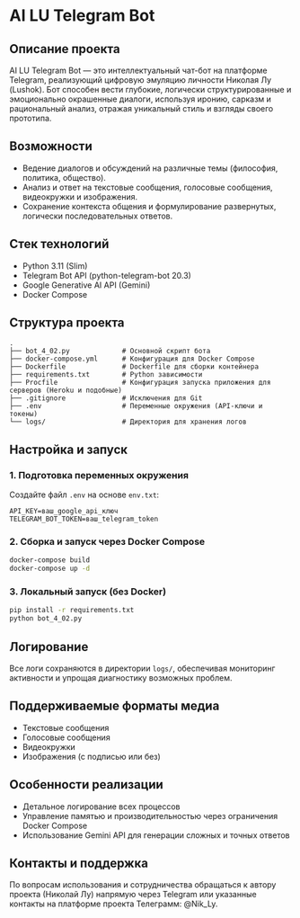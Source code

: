 # AI LU Telegram Bot

## Описание проекта

AI LU Telegram Bot — это интеллектуальный чат-бот на платформе Telegram, реализующий цифровую эмуляцию личности Николая Лу (Lushok). Бот способен вести глубокие, логически структурированные и эмоционально окрашенные диалоги, используя иронию, сарказм и рациональный анализ, отражая уникальный стиль и взгляды своего прототипа.

## Возможности

- Ведение диалогов и обсуждений на различные темы (философия, политика, общество).
- Анализ и ответ на текстовые сообщения, голосовые сообщения, видеокружки и изображения.
- Сохранение контекста общения и формулирование развернутых, логически последовательных ответов.

## Стек технологий

- Python 3.11 (Slim)
- Telegram Bot API (python-telegram-bot 20.3)
- Google Generative AI API (Gemini)
- Docker Compose

## Структура проекта

```
.
├── bot_4_02.py             # Основной скрипт бота
├── docker-compose.yml      # Конфигурация для Docker Compose
├── Dockerfile              # Dockerfile для сборки контейнера
├── requirements.txt        # Python зависимости
├── Procfile                # Конфигурация запуска приложения для серверов (Heroku и подобные)
├── .gitignore              # Исключения для Git
├── .env                    # Переменные окружения (API-ключи и токены)
└── logs/                   # Директория для хранения логов
```

## Настройка и запуск

### 1. Подготовка переменных окружения

Создайте файл `.env` на основе `env.txt`:

```
API_KEY=ваш_google_api_ключ
TELEGRAM_BOT_TOKEN=ваш_telegram_token
```

### 2. Сборка и запуск через Docker Compose

```bash
docker-compose build
docker-compose up -d
```

### 3. Локальный запуск (без Docker)

```bash
pip install -r requirements.txt
python bot_4_02.py
```

## Логирование

Все логи сохраняются в директории `logs/`, обеспечивая мониторинг активности и упрощая диагностику возможных проблем.

## Поддерживаемые форматы медиа

- Текстовые сообщения
- Голосовые сообщения
- Видеокружки
- Изображения (с подписью или без)

## Особенности реализации

- Детальное логирование всех процессов
- Управление памятью и производительностью через ограничения Docker Compose
- Использование Gemini API для генерации сложных и точных ответов

## Контакты и поддержка

По вопросам использования и сотрудничества обращаться к автору проекта (Николай Лу) напрямую через Telegram или указанные контакты на платформе проекта Телеграмм: @Nik\_Ly.

